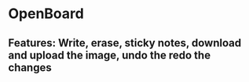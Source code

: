 # OpenBoard

## Features: Write, erase, sticky notes, download and upload the image, undo the redo the changes
